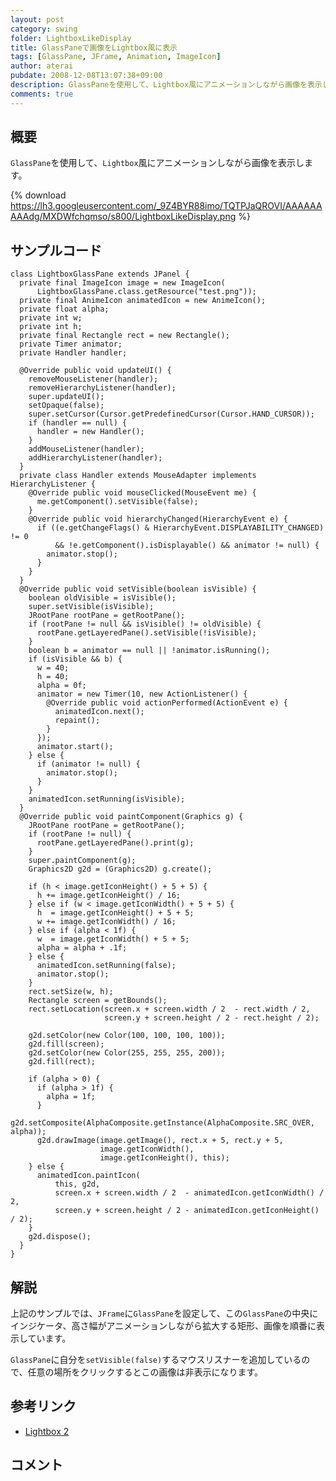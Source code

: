 ```yaml
---
layout: post
category: swing
folder: LightboxLikeDisplay
title: GlassPaneで画像をLightbox風に表示
tags: [GlassPane, JFrame, Animation, ImageIcon]
author: aterai
pubdate: 2008-12-08T13:07:38+09:00
description: GlassPaneを使用して、Lightbox風にアニメーションしながら画像を表示します。
comments: true
---
```

## 概要
`GlassPane`を使用して、`Lightbox`風にアニメーションしながら画像を表示します。

{% download https://lh3.googleusercontent.com/_9Z4BYR88imo/TQTPJaQROVI/AAAAAAAAAdg/MXDWfchqmso/s800/LightboxLikeDisplay.png %}

## サンプルコード
<pre class="prettyprint"><code>class LightboxGlassPane extends JPanel {
  private final ImageIcon image = new ImageIcon(
      LightboxGlassPane.class.getResource("test.png"));
  private final AnimeIcon animatedIcon = new AnimeIcon();
  private float alpha;
  private int w;
  private int h;
  private final Rectangle rect = new Rectangle();
  private Timer animator;
  private Handler handler;

  @Override public void updateUI() {
    removeMouseListener(handler);
    removeHierarchyListener(handler);
    super.updateUI();
    setOpaque(false);
    super.setCursor(Cursor.getPredefinedCursor(Cursor.HAND_CURSOR));
    if (handler == null) {
      handler = new Handler();
    }
    addMouseListener(handler);
    addHierarchyListener(handler);
  }
  private class Handler extends MouseAdapter implements HierarchyListener {
    @Override public void mouseClicked(MouseEvent me) {
      me.getComponent().setVisible(false);
    }
    @Override public void hierarchyChanged(HierarchyEvent e) {
      if ((e.getChangeFlags() &amp; HierarchyEvent.DISPLAYABILITY_CHANGED) != 0
          &amp;&amp; !e.getComponent().isDisplayable() &amp;&amp; animator != null) {
        animator.stop();
      }
    }
  }
  @Override public void setVisible(boolean isVisible) {
    boolean oldVisible = isVisible();
    super.setVisible(isVisible);
    JRootPane rootPane = getRootPane();
    if (rootPane != null &amp;&amp; isVisible() != oldVisible) {
      rootPane.getLayeredPane().setVisible(!isVisible);
    }
    boolean b = animator == null || !animator.isRunning();
    if (isVisible &amp;&amp; b) {
      w = 40;
      h = 40;
      alpha = 0f;
      animator = new Timer(10, new ActionListener() {
        @Override public void actionPerformed(ActionEvent e) {
          animatedIcon.next();
          repaint();
        }
      });
      animator.start();
    } else {
      if (animator != null) {
        animator.stop();
      }
    }
    animatedIcon.setRunning(isVisible);
  }
  @Override public void paintComponent(Graphics g) {
    JRootPane rootPane = getRootPane();
    if (rootPane != null) {
      rootPane.getLayeredPane().print(g);
    }
    super.paintComponent(g);
    Graphics2D g2d = (Graphics2D) g.create();

    if (h &lt; image.getIconHeight() + 5 + 5) {
      h += image.getIconHeight() / 16;
    } else if (w &lt; image.getIconWidth() + 5 + 5) {
      h  = image.getIconHeight() + 5 + 5;
      w += image.getIconWidth() / 16;
    } else if (alpha &lt; 1f) {
      w  = image.getIconWidth() + 5 + 5;
      alpha = alpha + .1f;
    } else {
      animatedIcon.setRunning(false);
      animator.stop();
    }
    rect.setSize(w, h);
    Rectangle screen = getBounds();
    rect.setLocation(screen.x + screen.width / 2  - rect.width / 2,
                     screen.y + screen.height / 2 - rect.height / 2);

    g2d.setColor(new Color(100, 100, 100, 100));
    g2d.fill(screen);
    g2d.setColor(new Color(255, 255, 255, 200));
    g2d.fill(rect);

    if (alpha &gt; 0) {
      if (alpha &gt; 1f) {
        alpha = 1f;
      }
      g2d.setComposite(AlphaComposite.getInstance(AlphaComposite.SRC_OVER, alpha));
      g2d.drawImage(image.getImage(), rect.x + 5, rect.y + 5,
                    image.getIconWidth(),
                    image.getIconHeight(), this);
    } else {
      animatedIcon.paintIcon(
          this, g2d,
          screen.x + screen.width / 2  - animatedIcon.getIconWidth() / 2,
          screen.y + screen.height / 2 - animatedIcon.getIconHeight() / 2);
    }
    g2d.dispose();
  }
}
</code></pre>

## 解説
上記のサンプルでは、`JFrame`に`GlassPane`を設定して、この`GlassPane`の中央にインジケータ、高さ幅がアニメーションしながら拡大する矩形、画像を順番に表示しています。

`GlassPane`に自分を`setVisible(false)`するマウスリスナーを追加しているので、任意の場所をクリックするとこの画像は非表示になります。

## 参考リンク
- [Lightbox 2](http://www.huddletogether.com/projects/lightbox2/)

<!-- dummy comment line for breaking list -->

## コメント
